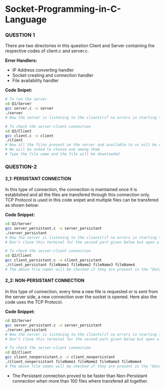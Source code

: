 # Socket-Programming-in-C-Language 

### QUESTION 1

There are two directories in this question Client and Server containing the respective codes of client.c and server.c. 

**Error Handlers:**

- IP Address converting handler
- Socket creating and connection handler
- File availability handler

**Code Snipet:**

  ```bash
  # To run the server
  cd Q1/Server
  gcc server.c -o server
  ./server
  # Now the server is listening to the clients(if no errors in starting the server).
  ```

```bash
# To check the server-client connection
cd Q2/Client
gcc client.c -o client
./client
# Now all the files present on the server and available to us will be displayed 
# We will be asked to choose one among them
# Type the file name and the file will be downloaded
```
### QUESTION-2

#### 2_1: PERSISTANT CONNECTION

In this type of connection, the connection is maintained once it is established and all the files are transfered through this connection only. TCP Protocol is used in this code snipet and multiple files can be transfered as shown below:

**Code Snippet:**

```bash
cd Q2/Server
gcc server_persistant.c -o server_persistant
./server_persistant
# Now the server is listening to the clients(if no errors in starting the server).
# Don't close this terminal for the second part given below but open a new terminal.
```

```bash
# To check the server-client connection
cd Q2/Client
gcc client_persistant.c -o client_persistant
./client_persistant fileName1 fileName2 fileName3 fileName4
# The above file names will be checked if they are present in the "Data" folder of the server and downloaded if they are present
```

#### 2_2: NON-PERSISTANT CONNECTION

In this type of connection, every time a new file is requested or is sent from the server side, a new connection over the socket is opened. Here also the code uses the TCP Protocol.

**Code Snippet:**

```bash
cd Q2/Server
gcc server_persistant.c -o server_persistant
./server_persistant
# Now the server is listening to the clients(if no errors in starting the server).
# Don't close this terminal for the second part given below but open a new terminal.
```

```bash
# To check the server-client connection
cd Q2/Client
gcc client_nonpersistant.c -o client_nonpersistant
./client_nonpersistant fileName1 fileName2 fileName3 fileName4
# The above file names will be checked if they are present in the "Data" folder of the server and downloaded if they are present
```

- The Persistant connection proved to be faster than Non-Persistant connection when more than 100 files where transfered all together.
